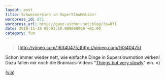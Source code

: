 ```yaml
---
layout: post
title: Schweinereien in SuperSlowMotion!
wordpress_id: 871
wordpress_url: http://ganz-sicher.net/blog/?p=871
date: 2010-11-18 00:03:10.000000000 +01:00
category: fun
---
```

> [http://vimeo.com/16340475](http://vimeo.com/16340475)

Schon immer wieder nett, wie einfache Dinge in Superslowmotion wirken! Dazu fallen mir noch die Brainiacs-Videos "<a href="http://www.youtube.com/watch?v=HuTc9-SMKX4">Things but very slowly</a>" ein. =)

(<a title="via Menungs-Blog.de - thx!" href="http://www.meinungs-blog.de/super-slow-motion-mit-wasser">via</a>)
